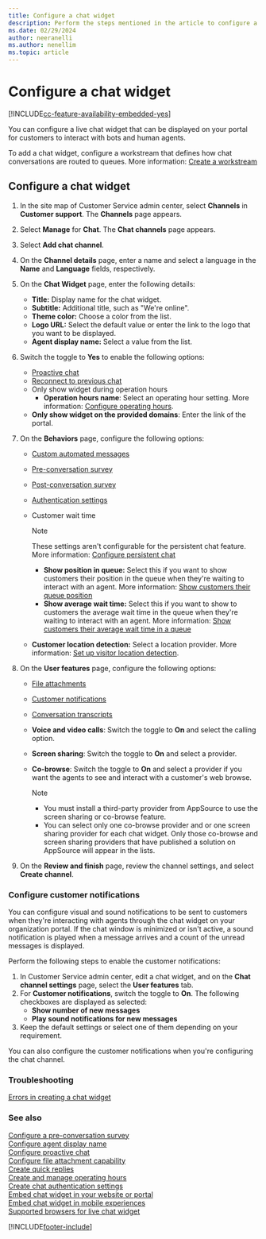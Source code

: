 ```yaml
---
title: Configure a chat widget
description: Perform the steps mentioned in the article to configure a chat widget in Omnichannel for Customer Service.
ms.date: 02/29/2024
author: neeranelli
ms.author: nenellim
ms.topic: article
---
```


# Configure a chat widget

[!INCLUDE[cc-feature-availability-embedded-yes](../../includes/cc-feature-availability-embedded-yes.md)]

You can configure a live chat widget that can be displayed on your portal for customers to interact with bots and human agents.

To add a chat widget, configure a workstream that defines how chat conversations are routed to queues. More information: [Create a workstream](create-workstreams.md)

## Configure a chat widget

1. In the site map of Customer Service admin center, select **Channels** in **Customer support**. The **Channels** page appears.
    
1. Select **Manage** for **Chat**. The **Chat channels** page appears.
    
1. Select **Add chat channel**.

1. On the **Channel details** page, enter a name and select a language in the **Name** and **Language** fields, respectively.

1. On the **Chat Widget** page, enter the following details:
   - **Title:** Display name for the chat widget.
   - **Subtitle:** Additional title, such as "We're online".
   - **Theme color:** Choose a color from the list.
   - **Logo URL:** Select the default value or enter the link to the logo that you want to be displayed.
   - **Agent display name:** Select a value from the list.

1. Switch the toggle to **Yes** to enable the following options:
   - [Proactive chat](proactive-chat.md)
   - [Reconnect to previous chat](configure-reconnect-chat.md)
   - Only show widget during operation hours
     - **Operation hours name**: Select an operating hour setting. More information: [Configure operating hours](create-operating-hours.md).
   - **Only show widget on the provided domains**: Enter the link of the portal.

1. On the **Behaviors** page, configure the following options:
   - [Custom automated messages](configure-automated-message.md)
   - [Pre-conversation survey](configure-pre-chat-survey.md)
   - [Post-conversation survey](configure-post-conversation-survey.md)
   - [Authentication settings](create-chat-auth-settings.md)
   - Customer wait time
      
      > [!Note] 
      > These settings aren't configurable for the persistent chat feature. More information: [Configure persistent chat](persistent-chat.md)
   
       - **Show position in queue:** Select this if you want to show customers their position in the queue when they're waiting to interact with an agent. More information: [Show customers their queue position](show-queue.md)
       - **Show average wait time:** Select this if you want to show to customers the average wait time in the queue when they're waiting to interact with an agent. More information: [Show customers their average wait time in a queue](average-wait-time.md)
   - **Customer location detection:** Select a location provider. More information: [Set up visitor location detection](geo-location-provider.md).

1. On the **User features** page, configure the following options:
   - [File attachments](enable-file-attachments.md)
   - [Customer notifications](#configure-customer-notifications)
   - [Conversation transcripts](download-email-chat-transcripts.md)
   - **Voice and video calls**: Switch the toggle to **On** and select the calling option.
   - **Screen sharing**: Switch the toggle to **On** and select a provider.
   - **Co-browse**: Switch the toggle to **On** and select a provider if you want the agents to see and interact with a customer's web browse.

      > [!NOTE]
      > - You must install a third-party provider from AppSource to use the screen sharing or co-browse feature.
      > - You can select only one co-browse provider and or one screen sharing provider for each chat widget. Only those co-browse and screen sharing providers that have published a solution on AppSource will appear in the lists.

1. On the **Review and finish** page, review the channel settings, and select **Create channel**.

### Configure customer notifications

You can configure visual and sound notifications to be sent to customers when they're interacting with agents through the chat widget on your organization portal. If the chat window is minimized or isn't active, a sound notification is played when a message arrives and a count of the unread messages is displayed.

Perform the following steps to enable the customer notifications:

1. In Customer Service admin center, edit a chat widget, and on the **Chat channel settings** page, select the **User features** tab.
2. For **Customer notifications**, switch the toggle to **On**. The following checkboxes are displayed as selected:
   - **Show number of new messages**
   - **Play sound notifications for new messages**
3. Keep the default settings or select one of them depending on your requirement.

You can also configure the customer notifications when you're configuring the chat channel.

### Troubleshooting

[Errors in creating a chat widget](../troubleshoot-omnichannel-customer-service.md#chat-widget)

### See also

[Configure a pre-conversation survey](configure-pre-chat-survey.md)  
[Configure agent display name](agent-display-name.md)  
[Configure proactive chat](proactive-chat.md)  
[Configure file attachment capability](configure-file-attachment.md)  
[Create quick replies](create-quick-replies.md)  
[Create and manage operating hours](create-operating-hours.md)  
[Create chat authentication settings](create-chat-auth-settings.md)  
[Embed chat widget in your website or portal](embed-chat-widget-portal.md)  
[Embed chat widget in mobile experiences](../develop/render-live-chat-widget-mobile.md)  
[Supported browsers for live chat widget](../implement/system-requirements-omnichannel.md#browsers-for-chat)  

[!INCLUDE[footer-include](../../includes/footer-banner.md)]
